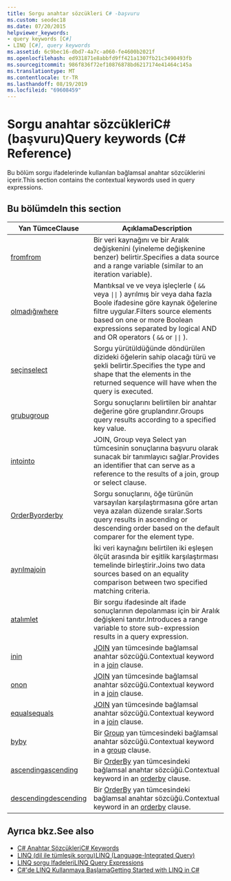 ```yaml
---
title: Sorgu anahtar sözcükleri C# -başvuru
ms.custom: seodec18
ms.date: 07/20/2015
helpviewer_keywords:
- query keywords [C#]
- LINQ [C#], query keywords
ms.assetid: 6c9bec16-dbd7-4a7c-a060-fe4600b2021f
ms.openlocfilehash: ed931871e8abbfd9ff421a1307fb21c3490493fb
ms.sourcegitcommit: 986f836f72ef10876878bd6217174e41464c145a
ms.translationtype: MT
ms.contentlocale: tr-TR
ms.lasthandoff: 08/19/2019
ms.locfileid: "69608459"
---
```

# <a name="query-keywords-c-reference"></a><span data-ttu-id="c8f55-102">Sorgu anahtar sözcükleriC# (başvuru)</span><span class="sxs-lookup"><span data-stu-id="c8f55-102">Query keywords (C# Reference)</span></span>

<span data-ttu-id="c8f55-103">Bu bölüm sorgu ifadelerinde kullanılan bağlamsal anahtar sözcüklerini içerir.</span><span class="sxs-lookup"><span data-stu-id="c8f55-103">This section contains the contextual keywords used in query expressions.</span></span>

## <a name="in-this-section"></a><span data-ttu-id="c8f55-104">Bu bölümde</span><span class="sxs-lookup"><span data-stu-id="c8f55-104">In this section</span></span>

|<span data-ttu-id="c8f55-105">Yan Tümce</span><span class="sxs-lookup"><span data-stu-id="c8f55-105">Clause</span></span>|<span data-ttu-id="c8f55-106">Açıklama</span><span class="sxs-lookup"><span data-stu-id="c8f55-106">Description</span></span>|
|------------|-----------------|
|[<span data-ttu-id="c8f55-107">from</span><span class="sxs-lookup"><span data-stu-id="c8f55-107">from</span></span>](from-clause.md)|<span data-ttu-id="c8f55-108">Bir veri kaynağını ve bir Aralık değişkenini (yineleme değişkenine benzer) belirtir.</span><span class="sxs-lookup"><span data-stu-id="c8f55-108">Specifies a data source and a range variable (similar to an iteration variable).</span></span>|
|[<span data-ttu-id="c8f55-109">olmadığı</span><span class="sxs-lookup"><span data-stu-id="c8f55-109">where</span></span>](where-clause.md)|<span data-ttu-id="c8f55-110">Mantıksal ve ve veya işleçlerle ( `&&` veya <code>&#124;&#124;</code> ) ayrılmış bir veya daha fazla Boole ifadesine göre kaynak öğelerine filtre uygular.</span><span class="sxs-lookup"><span data-stu-id="c8f55-110">Filters source elements based on one or more Boolean expressions separated by logical AND and OR operators ( `&&` or <code>&#124;&#124;</code> ).</span></span>|
|[<span data-ttu-id="c8f55-111">seçin</span><span class="sxs-lookup"><span data-stu-id="c8f55-111">select</span></span>](select-clause.md)|<span data-ttu-id="c8f55-112">Sorgu yürütüldüğünde döndürülen dizideki öğelerin sahip olacağı türü ve şekli belirtir.</span><span class="sxs-lookup"><span data-stu-id="c8f55-112">Specifies the type and shape that the elements in the returned sequence will have when the query is executed.</span></span>|
|[<span data-ttu-id="c8f55-113">grubu</span><span class="sxs-lookup"><span data-stu-id="c8f55-113">group</span></span>](group-clause.md)|<span data-ttu-id="c8f55-114">Sorgu sonuçlarını belirtilen bir anahtar değerine göre gruplandırır.</span><span class="sxs-lookup"><span data-stu-id="c8f55-114">Groups query results according to a specified key value.</span></span>|
|[<span data-ttu-id="c8f55-115">into</span><span class="sxs-lookup"><span data-stu-id="c8f55-115">into</span></span>](into.md)|<span data-ttu-id="c8f55-116">JOIN, Group veya Select yan tümcesinin sonuçlarına başvuru olarak sunacak bir tanımlayıcı sağlar.</span><span class="sxs-lookup"><span data-stu-id="c8f55-116">Provides an identifier that can serve as a reference to the results of a join, group or select clause.</span></span>|
|[<span data-ttu-id="c8f55-117">OrderBy</span><span class="sxs-lookup"><span data-stu-id="c8f55-117">orderby</span></span>](orderby-clause.md)|<span data-ttu-id="c8f55-118">Sorgu sonuçlarını, öğe türünün varsayılan karşılaştırmasına göre artan veya azalan düzende sıralar.</span><span class="sxs-lookup"><span data-stu-id="c8f55-118">Sorts query results in ascending or descending order based on the default comparer for the element type.</span></span>|
|[<span data-ttu-id="c8f55-119">ayrılma</span><span class="sxs-lookup"><span data-stu-id="c8f55-119">join</span></span>](join-clause.md)|<span data-ttu-id="c8f55-120">İki veri kaynağını belirtilen iki eşleşen ölçüt arasında bir eşitlik karşılaştırması temelinde birleştirir.</span><span class="sxs-lookup"><span data-stu-id="c8f55-120">Joins two data sources based on an equality comparison between two specified matching criteria.</span></span>|
|[<span data-ttu-id="c8f55-121">atalım</span><span class="sxs-lookup"><span data-stu-id="c8f55-121">let</span></span>](let-clause.md)|<span data-ttu-id="c8f55-122">Bir sorgu ifadesinde alt ifade sonuçlarının depolanması için bir Aralık değişkeni tanıtır.</span><span class="sxs-lookup"><span data-stu-id="c8f55-122">Introduces a range variable to store sub-expression results in a query expression.</span></span>|
|[<span data-ttu-id="c8f55-123">in</span><span class="sxs-lookup"><span data-stu-id="c8f55-123">in</span></span>](in.md)|<span data-ttu-id="c8f55-124">[JOIN](join-clause.md) yan tümcesinde bağlamsal anahtar sözcüğü.</span><span class="sxs-lookup"><span data-stu-id="c8f55-124">Contextual keyword in a [join](join-clause.md) clause.</span></span>|
|[<span data-ttu-id="c8f55-125">on</span><span class="sxs-lookup"><span data-stu-id="c8f55-125">on</span></span>](on.md)|<span data-ttu-id="c8f55-126">[JOIN](join-clause.md) yan tümcesinde bağlamsal anahtar sözcüğü.</span><span class="sxs-lookup"><span data-stu-id="c8f55-126">Contextual keyword in a [join](join-clause.md) clause.</span></span>|
|[<span data-ttu-id="c8f55-127">equals</span><span class="sxs-lookup"><span data-stu-id="c8f55-127">equals</span></span>](equals.md)|<span data-ttu-id="c8f55-128">[JOIN](join-clause.md) yan tümcesinde bağlamsal anahtar sözcüğü.</span><span class="sxs-lookup"><span data-stu-id="c8f55-128">Contextual keyword in a [join](join-clause.md) clause.</span></span>|
|[<span data-ttu-id="c8f55-129">by</span><span class="sxs-lookup"><span data-stu-id="c8f55-129">by</span></span>](by.md)|<span data-ttu-id="c8f55-130">Bir [Group](group-clause.md) yan tümcesindeki bağlamsal anahtar sözcüğü.</span><span class="sxs-lookup"><span data-stu-id="c8f55-130">Contextual keyword in a [group](group-clause.md) clause.</span></span>|
|[<span data-ttu-id="c8f55-131">ascending</span><span class="sxs-lookup"><span data-stu-id="c8f55-131">ascending</span></span>](ascending.md)|<span data-ttu-id="c8f55-132">Bir [OrderBy](orderby-clause.md) yan tümcesindeki bağlamsal anahtar sözcüğü.</span><span class="sxs-lookup"><span data-stu-id="c8f55-132">Contextual keyword in an [orderby](orderby-clause.md) clause.</span></span>|
|[<span data-ttu-id="c8f55-133">descending</span><span class="sxs-lookup"><span data-stu-id="c8f55-133">descending</span></span>](descending.md)|<span data-ttu-id="c8f55-134">Bir [OrderBy](orderby-clause.md) yan tümcesindeki bağlamsal anahtar sözcüğü.</span><span class="sxs-lookup"><span data-stu-id="c8f55-134">Contextual keyword in an [orderby](orderby-clause.md) clause.</span></span>|

## <a name="see-also"></a><span data-ttu-id="c8f55-135">Ayrıca bkz.</span><span class="sxs-lookup"><span data-stu-id="c8f55-135">See also</span></span>

- [<span data-ttu-id="c8f55-136">C# Anahtar Sözcükleri</span><span class="sxs-lookup"><span data-stu-id="c8f55-136">C# Keywords</span></span>](index.md)
- [<span data-ttu-id="c8f55-137">LINQ (dil ile tümleşik sorgu)</span><span class="sxs-lookup"><span data-stu-id="c8f55-137">LINQ (Language-Integrated Query)</span></span>](../../programming-guide/concepts/linq/index.md)
- [<span data-ttu-id="c8f55-138">LINQ sorgu Ifadeleri</span><span class="sxs-lookup"><span data-stu-id="c8f55-138">LINQ Query Expressions</span></span>](../../programming-guide/linq-query-expressions/index.md)
- [<span data-ttu-id="c8f55-139">C#'de LINQ Kullanmaya Başlama</span><span class="sxs-lookup"><span data-stu-id="c8f55-139">Getting Started with LINQ in C#</span></span>](../../programming-guide/concepts/linq/getting-started-with-linq.md)
